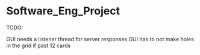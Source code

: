# Software_Eng_Project

TODO:

GUI needs a listener thread for server responses
GUI has to not make holes in the grid if past 12 cards
